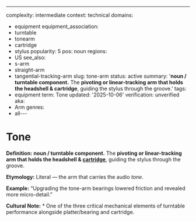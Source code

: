 ---
complexity: intermediate
context: technical
domains:
- equipment
equipment_association:
- turntable
- tonearm
- cartridge
- stylus
popularity: 5
pos: noun
regions:
- US
see_also:
- s-arm
- straight-arm
- tangential-tracking-arm
slug: tone-arm
status: active
summary: '**noun / turntable component.** The **pivoting or linear-tracking arm that
  holds the headshell & cartridge**, guiding the stylus through the groove.'
tags:
- equipment
term: Tone
updated: '2025-10-06'
verification: unverified
aka:
- Arm
genres:
- all---

# Tone

**Definition:** **noun / turntable component.** The **pivoting or linear-tracking arm that holds the headshell & [cartridge](../c/cartridge.md)**, guiding the stylus through the groove.

**Etymology:** Literal — the arm that carries the audio *tone*.

**Example:** “Upgrading the tone-arm bearings lowered friction and revealed more micro-detail.”

**Cultural Note:** * One of the three critical mechanical elements of turntable performance alongside platter/bearing and cartridge.

